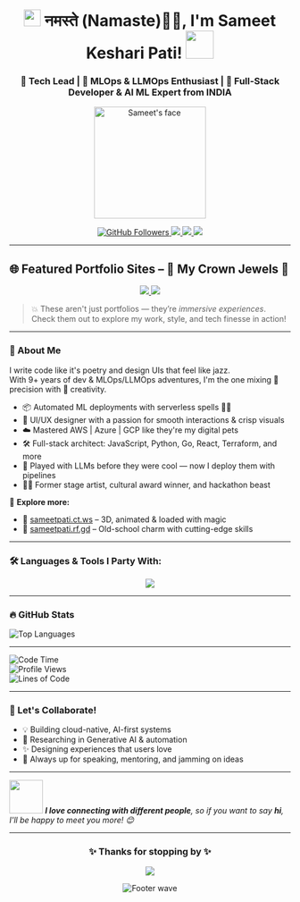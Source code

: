 <h1 align="center">
  <img src="https://emojis.slackmojis.com/emojis/images/1531849430/4246/blob-sunglasses.gif" width="30"/> 
  नमस्ते (Namaste)🙏🏻, I'm Sameet Keshari Pati! 
  <img src="https://media.giphy.com/media/12oufCB0MyZ1Go/giphy.gif" width="50">
</h1>

<h3 align="center">
  🚀 Tech Lead | 🧠 MLOps & LLMOps Enthusiast | 🎨 Full-Stack Developer & AI ML Expert from INDIA
</h3>

<p align="center">
  <img src="https://os-sameetpati.rf.gd/static/media/animatedFace.1f43de5666e50ab05851.jpeg" width="200" alt="Sameet's face" />
</p>

<p align="center">
  <a href="https://github.com/sameetpati">
    <img src="https://img.shields.io/github/followers/sameetpati?label=Follow&style=social" alt="GitHub Followers">
  </a>
  <a href="mailto:sameet.pati@outlook.com">
    <img src="https://img.shields.io/badge/email-sameet.pati@outlook.com-blue?style=flat-square&logo=gmail" />
  </a>
  <a href="https://linkedin.com/in/sameetpati" target="_blank">
    <img src="https://img.shields.io/badge/LinkedIn-Sameet%20Pati-blue?style=flat-square&logo=linkedin" />
  </a>
  <a href="https://os-sameetpati.rf.gd/static/media/Sameet%20Pati-2025-Resume.f4552e3e62c342fc415d.pdf" target="_blank">
    <img src="https://img.shields.io/badge/Resume-Download-green?style=flat-square&logo=adobeacrobatreader" />
  </a>
</p>

---

## 🌐 Featured Portfolio Sites – 👑 My Crown Jewels 👑

<p align="center">
  <a href="https://sameetpati.ct.ws" target="_blank">
    <img src="https://img.shields.io/badge/🚀%203D%20Portfolio%20(Highly%20Interactive)-sameetpati.ct.ws-00c853?style=for-the-badge&logo=three.js" />
  </a>
  <a href="https://sameetpati.rf.gd" target="_blank">
    <img src="https://img.shields.io/badge/🎮%20Retro%20Themed%20Showcase-sameetpati.rf.gd-304ffe?style=for-the-badge&logo=html5" />
  </a>
</p>

> 💥 These aren't just portfolios — they’re *immersive experiences*. Check them out to explore my work, style, and tech finesse in action!

---

### 🌟 About Me

I write code like it's poetry and design UIs that feel like jazz.  
With 9+ years of dev & MLOps/LLMOps adventures, I'm the one mixing 🎯 precision with 🎨 creativity.

- 📦 Automated ML deployments with serverless spells 🧙‍♂️  
- 🎨 UI/UX designer with a passion for smooth interactions & crisp visuals  
- ☁️ Mastered AWS | Azure | GCP like they're my digital pets  
- 🛠️ Full-stack architect: JavaScript, Python, Go, React, Terraform, and more  
- 🧬 Played with LLMs before they were cool — now I deploy them with pipelines  
- 👨‍🎤 Former stage artist, cultural award winner, and hackathon beast  

🎯 **Explore more:**  
- 🔗 [sameetpati.ct.ws](https://www.sameetpati.ct.ws) – 3D, animated & loaded with magic  
- 🔗 [sameetpati.rf.gd](https://www.sameetpati.rf.gd) – Old-school charm with cutting-edge skills  

---

### 🛠️ Languages & Tools I Party With:

<p align="center">
  <a href="https://skillicons.dev">
    <img src="https://skillicons.dev/icons?i=python,javascript,react,nodejs,go,java,docker,terraform,aws,googlecloud,azure,photoshop,figma,git,kubernetes,c,vim,nextjs,postman,selenium,ai,androidstudio,fastapi,firebase,flask,graphql,linux" />
  </a>
</p>

---

### 🔥 GitHub Stats

<p>
  <img src="https://github-readme-stats.vercel.app/api/top-langs/?username=sameetpati&layout=compact&theme=dark" alt="Top Languages"/>
</p>

---

![Code Time](https://img.shields.io/badge/Code%20Time-4%2C238%20hrs%2045%20mins-blue?style=flat-square)  
![Profile Views](https://img.shields.io/badge/Profile%20Views-832-blue?style=flat-square)  
![Lines of Code](https://img.shields.io/badge/From%20Hello%20World%20I've%20Written-7.3%20million%20lines%20of%20code-blue?style=flat-square)

---

### 📢 Let's Collaborate!

- 💡 Building cloud-native, AI-first systems  
- 🧪 Researching in Generative AI & automation  
- ✨ Designing experiences that users love  
- 🎤 Always up for speaking, mentoring, and jamming on ideas  

---

<p>
  <img src="https://media.giphy.com/media/LnQjpWaON8nhr21vNW/giphy.gif" width="60"> 
  <em><b>I love connecting with different people</b>, so if you want to say <b>hi</b>, I'll be happy to meet you more! 😊</em>
</p>

---

<h3 align="center">✨ Thanks for stopping by ✨</h3>

<p align="center">
  <img src="https://readme-typing-svg.demolab.com?font=Fira+Code&weight=500&size=24&pause=1000&color=37C2D6&center=true&width=600&lines=Keep+learning.;Keep+shipping.;Keep+smiling.+" />
</p>

<p align="center">
  <img src="https://raw.githubusercontent.com/mayhemantt/mayhemantt/Update/svg/Bottom.svg" alt="Footer wave" />
</p>
